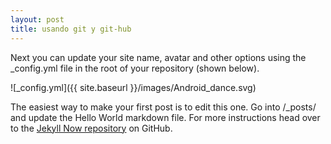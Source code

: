 ```yaml
---
layout: post
title: usando git y git-hub
---
```


Next you can update your site name, avatar and other options using the _config.yml file in the root of your repository (shown below).

![_config.yml]({{ site.baseurl }}/images/Android_dance.svg)

The easiest way to make your first post is to edit this one. Go into /_posts/ and update the Hello World markdown file. For more instructions head over to the [Jekyll Now repository](https://github.com/barryclark/jekyll-now) on GitHub.